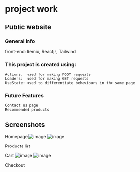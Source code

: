 # project work

## Public website

### General Info

front-end: Remix, Reactjs, Tailwind

### This project is created using:
    
    Actions:  used for making POST requests
    Loaders:  used for making GET requests
    UseState: used to differentiate behaviours in the same page
    

### Future Features
    Contact us page
    Recommended products
    
## Screenshots
Homepage
![image](https://user-images.githubusercontent.com/75695917/176617221-c6ffb9f2-7943-4ff1-ba21-40fbcac2e0cc.png)
![image](https://user-images.githubusercontent.com/75695917/176617221-c6ffb9f2-7943-4ff1-ba21-40fbcac2e0cc.png)

Products list

Cart
![image](https://user-images.githubusercontent.com/75695917/176617303-c8249f00-7c98-44a1-9963-7a8df529e8a8.png)
![image](https://user-images.githubusercontent.com/75695917/176617303-c8249f00-7c98-44a1-9963-7a8df529e8a8.png)

Checkout

